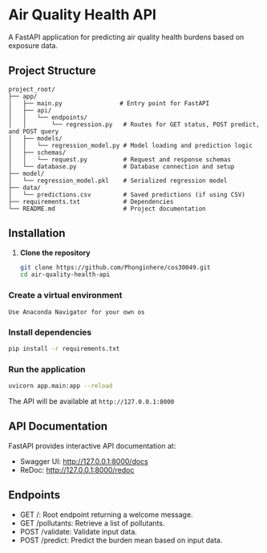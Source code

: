 # Air Quality Health API

A FastAPI application for predicting air quality health burdens based on exposure data.

## Project Structure

```plaintext
project_root/
├── app/
│   ├── main.py                # Entry point for FastAPI
│   ├── api/
│   │   └── endpoints/
│   │       └── regression.py   # Routes for GET status, POST predict, and POST query
│   ├── models/
│   │   └── regression_model.py # Model loading and prediction logic
│   ├── schemas/
│   │   └── request.py          # Request and response schemas
│   └── database.py             # Database connection and setup
├── model/
│   └── regression_model.pkl    # Serialized regression model
├── data/
│   └── predictions.csv         # Saved predictions (if using CSV)
├── requirements.txt            # Dependencies
└── README.md                   # Project documentation
```


## Installation

1. **Clone the repository**

   ```bash
   git clone https://github.com/Phonginhere/cos30049.git
   cd air-quality-health-api
   ```

### Create a virtual environment
```plaintext
Use Anaconda Navigator for your own os
```

### Install dependencies
```bash
pip install -r requirements.txt
```

### Run the application
```bash
uvicorn app.main:app --reload
```

The API will be available at `http://127.0.0.1:8000`

## API Documentation
FastAPI provides interactive API documentation at:

* Swagger UI: http://127.0.0.1:8000/docs
* ReDoc: http://127.0.0.1:8000/redoc
## Endpoints
* GET /: Root endpoint returning a welcome message.
* GET /pollutants: Retrieve a list of pollutants.
* POST /validate: Validate input data.
* POST /predict: Predict the burden mean based on input data.
